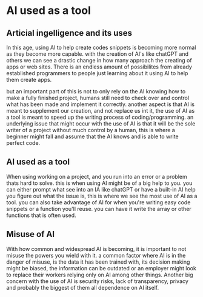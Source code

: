 # AI used as a tool

## Articial ingelligence and its uses

In this age, using AI to help create codes snippets is becoming more normal as they become more capable.
with the creation of AI's like chatGPT and others we can see a drastic change in how many approach the creating of apps or web sites.
There is an endless amount of possibilites from already established programmers to people just learning about it using AI to help them create apps.

but an important part of this is not to only rely on the AI knowing how to make a fully finished project, humans still need to check over and control what has been made and implement it correctly. another aspect is that AI is meant to supplement our creation, and not replace us int it, the use of AI as a tool is meant to speed up the writing process of coding/programming. an underlying issue that might occur with the use of AI is that it will be the sole writer of a project without much control by a human, this is where a beginner might fall and assume that the AI knows and is able to write perfect code.

## AI used as a tool

When using working on a project, and you run into an error or a problem thats hard to solve. this is when using AI might be of a big help to you. you can either prompt what see into an IA like chatGPT or have a built-in AI help you figure out what the issue is, this is where we see the most use of AI as a tool. you can also take advantage of AI for when you're writing easy code snippets or a function you'll reuse. you can have it write the array or other functions that is often used.

## Misuse of AI

With how common and widespread AI is becoming, it is important to not misuse the powers you wield with it. a common factor where AI is in the danger of misuse, is the data it has been trained with, its decision making might be biased, the information can be outdated or an employer might look to replace their workers relying only on AI among other things.
Another big concern with the use of AI is security risks, lack of transparency, privacy and probably the biggest of them all dependence on AI itself.
